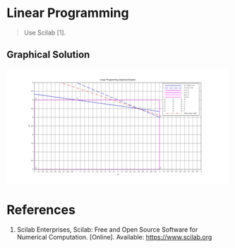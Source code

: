 # Linear Programming

> Use Scilab [1].

## Graphical Solution
![Graphical Solution](graphical-solution.jpg)

# References

1. Scilab Enterprises, Scilab: Free and Open Source Software for Numerical Computation. [Online]. Available: https://www.scilab.org
